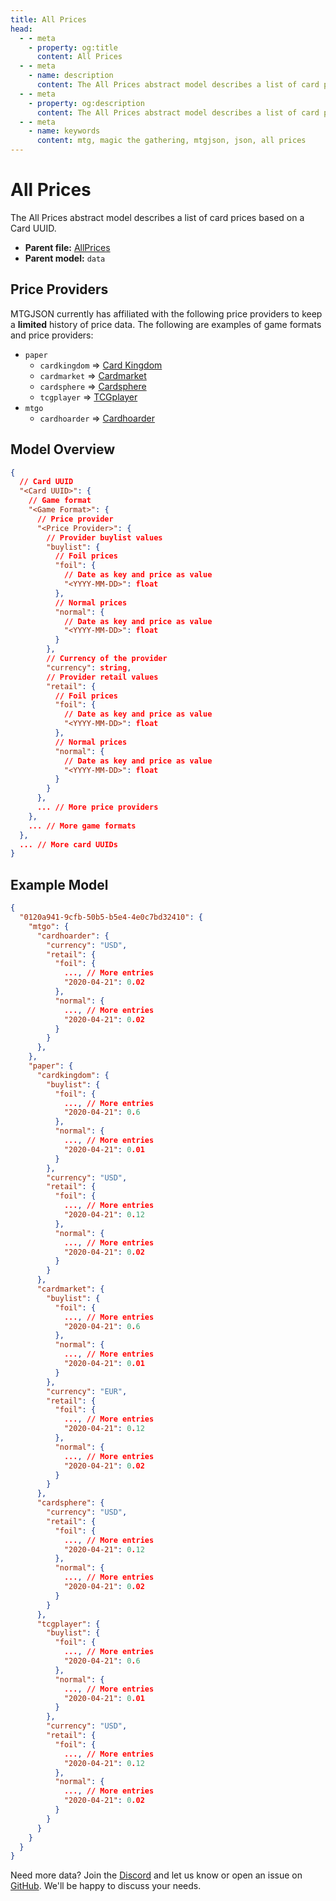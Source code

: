 ```yaml
---
title: All Prices
head:
  - - meta
    - property: og:title
      content: All Prices
  - - meta
    - name: description
      content: The All Prices abstract model describes a list of card prices based on a Card UUID.
  - - meta
    - property: og:description
      content: The All Prices abstract model describes a list of card prices based on a Card UUID.
  - - meta
    - name: keywords
      content: mtg, magic the gathering, mtgjson, json, all prices
---
```


# All Prices

The All Prices abstract model describes a list of card prices based on a Card UUID.

- **Parent file:** [AllPrices](/downloads/all-files/#allprices)
- **Parent model:** `data`

## Price Providers

MTGJSON currently has affiliated with the following price providers to keep a **limited** history of price data. The following are examples of game formats and price providers:

- `paper`
  - `cardkingdom` &DoubleRightArrow; [Card Kingdom](https://www.cardkingdom.com?partner=mtgjson&utm_source=mtgjson&utm_medium=affiliate&utm_campaign=mtgjson)
  - `cardmarket` &DoubleRightArrow; [Cardmarket](https://www.cardmarket.com/en/Magic?utm_campaign=card_prices&utm_medium=text&utm_source=mtgjson)
  - `cardsphere` &DoubleRightArrow; [Cardsphere](https://www.cardsphere.com/)
  - `tcgplayer` &DoubleRightArrow; [TCGplayer](https://www.tcgplayer.com/?partner=mtgjson&utm_campaign=affiliate&utm_medium=mtgjson&utm_source=mtgjson)
- `mtgo`
  - `cardhoarder` &DoubleRightArrow; [Cardhoarder](https://www.cardhoarder.com/?affiliate_id=mtgjson&utm_source=mtgjson&utm_campaign=affiliate&utm_medium=card)

## Model Overview

```json
{
  // Card UUID
  "<Card UUID>": {
    // Game format
    "<Game Format>": {
      // Price provider
      "<Price Provider>": {
        // Provider buylist values
        "buylist": {
          // Foil prices
          "foil": {
            // Date as key and price as value
            "<YYYY-MM-DD>": float
          },
          // Normal prices
          "normal": {
            // Date as key and price as value
            "<YYYY-MM-DD>": float
          }
        },
        // Currency of the provider
        "currency": string,
        // Provider retail values
        "retail": {
          // Foil prices
          "foil": {
            // Date as key and price as value
            "<YYYY-MM-DD>": float
          },
          // Normal prices
          "normal": {
            // Date as key and price as value
            "<YYYY-MM-DD>": float
          }
        }
      },
      ... // More price providers
    },
    ... // More game formats
  },
  ... // More card UUIDs
}
```

## Example Model

```json
{
  "0120a941-9cfb-50b5-b5e4-4e0c7bd32410": {
    "mtgo": {
      "cardhoarder": {
        "currency": "USD",
        "retail": {
          "foil": {
            ..., // More entries
            "2020-04-21": 0.02
          },
          "normal": {
            ..., // More entries
            "2020-04-21": 0.02
          }
        }
      },
    },
    "paper": {
      "cardkingdom": {
        "buylist": {
          "foil": {
            ..., // More entries
            "2020-04-21": 0.6
          },
          "normal": {
            ..., // More entries
            "2020-04-21": 0.01
          }
        },
        "currency": "USD",
        "retail": {
          "foil": {
            ..., // More entries
            "2020-04-21": 0.12
          },
          "normal": {
            ..., // More entries
            "2020-04-21": 0.02
          }
        }
      },
      "cardmarket": {
        "buylist": {
          "foil": {
            ..., // More entries
            "2020-04-21": 0.6
          },
          "normal": {
            ..., // More entries
            "2020-04-21": 0.01
          }
        },
        "currency": "EUR",
        "retail": {
          "foil": {
            ..., // More entries
            "2020-04-21": 0.12
          },
          "normal": {
            ..., // More entries
            "2020-04-21": 0.02
          }
        }
      },
      "cardsphere": {
        "currency": "USD",
        "retail": {
          "foil": {
            ..., // More entries
            "2020-04-21": 0.12
          },
          "normal": {
            ..., // More entries
            "2020-04-21": 0.02
          }
        }
      },
      "tcgplayer": {
        "buylist": {
          "foil": {
            ..., // More entries
            "2020-04-21": 0.6
          },
          "normal": {
            ..., // More entries
            "2020-04-21": 0.01
          }
        },
        "currency": "USD",
        "retail": {
          "foil": {
            ..., // More entries
            "2020-04-21": 0.12
          },
          "normal": {
            ..., // More entries
            "2020-04-21": 0.02
          }
        }
      }
    }
  }
}
```

Need more data? Join the [Discord](https://mtgjson.com/discord) and let us know or open an issue on [GitHub](https://github.com/mtgjson/mtgjson/issues). We'll be happy to discuss your needs.
